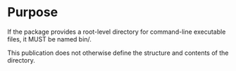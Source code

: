 # Purpose 
If the package provides a root-level directory for command-line executable files, it MUST be named bin/.

This publication does not otherwise define the structure and contents of the directory.